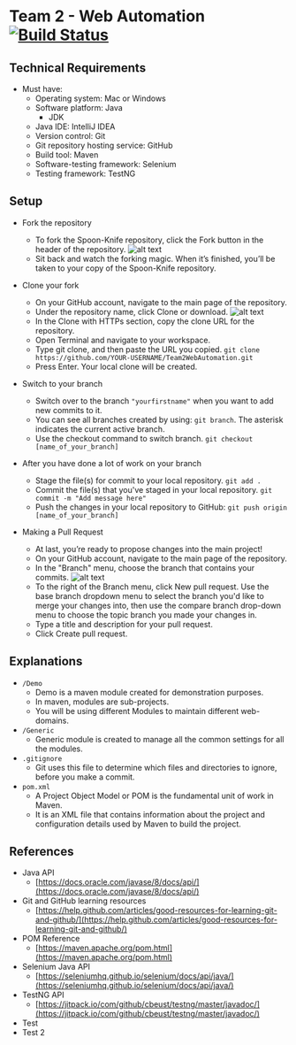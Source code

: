# Team 2 - Web Automation [![Build Status](https://travis-ci.org/mhasan90/Team2WebAutomation.svg?branch=master)](https://travis-ci.org/mhasan90/Team2WebAutomation)

## Technical Requirements

- Must have:
    + Operating system: Mac or Windows
    + Software platform: Java
        * JDK
    + Java IDE: IntelliJ IDEA
    + Version control: Git
    + Git repository hosting service: GitHub
    + Build tool: Maven
    + Software-testing framework: Selenium
    + Testing framework: TestNG

## Setup

- Fork the repository
    + To fork the Spoon-Knife repository, click the Fork button in the header of the repository.
    ![alt text](https://image.ibb.co/nE6AGb/Fork_button.png)
    + Sit back and watch the forking magic. When it’s finished, you’ll be taken to your copy of the Spoon-Knife repository.

- Clone your fork
    + On your GitHub account, navigate to the main page of the repository.
    + Under the repository name, click Clone or download.
    ![alt text](https://image.ibb.co/k9iU9w/clone_button.png)
    + In the Clone with HTTPs section, copy the clone URL for the repository.
    + Open Terminal and navigate to your workspace.
    + Type git clone, and then paste the URL you copied.
    `git clone https://github.com/YOUR-USERNAME/Team2WebAutomation.git`
    + Press Enter. Your local clone will be created.

- Switch to your branch
    + Switch over to the branch `"yourfirstname"` when you want to add new commits to it.
    + You can see all branches created by using:
    `git branch`.
    The asterisk indicates the current active branch.
    + Use the checkout command to switch branch.
    `git checkout [name_of_your_branch]`
- After you have done a lot of work on your branch
    + Stage the file(s) for commit to your local repository.
    `git add .`
    + Commit the file(s) that you've staged in your local repository.
    `git commit -m "Add message here"`
    + Push the changes in your local repository to GitHub:
    `git push origin [name_of_your_branch]`
- Making a Pull Request
    + At last, you’re ready to propose changes into the main project!
    + On your GitHub account, navigate to the main page of the repository.
    + In the "Branch" menu, choose the branch that contains your commits.
    ![alt text](https://image.ibb.co/ka6wNG/new_pull_request.png)
    + To the right of the Branch menu, click New pull request.
    Use the base branch dropdown menu to select the branch you'd like to merge your changes into, 
    then use the compare branch drop-down menu to choose the topic branch you made your changes in.
    + Type a title and description for your pull request.
    + Click Create pull request.
    

## Explanations

- `/Demo`
    + Demo is a maven module created for demonstration purposes. 
    + In maven, modules are sub-projects.
    + You will be using different Modules to maintain different web-domains.
- `/Generic`
    + Generic module is created to manage all the common settings for all the modules.
- `.gitignore`
    + Git uses this file to determine which files and directories to ignore, before you make a commit.
- `pom.xml`
    + A Project Object Model or POM is the fundamental unit of work in Maven. 
    + It is an XML file that contains information about the project and configuration details used by Maven to build the project.

## References

* Java API
    - [https://docs.oracle.com/javase/8/docs/api/](https://docs.oracle.com/javase/8/docs/api/)
* Git and GitHub learning resources
    - [https://help.github.com/articles/good-resources-for-learning-git-and-github/](https://help.github.com/articles/good-resources-for-learning-git-and-github/)
* POM Reference
    - [https://maven.apache.org/pom.html](https://maven.apache.org/pom.html)
* Selenium Java API
    - [https://seleniumhq.github.io/selenium/docs/api/java/](https://seleniumhq.github.io/selenium/docs/api/java/)
* TestNG API
    - [https://jitpack.io/com/github/cbeust/testng/master/javadoc/](https://jitpack.io/com/github/cbeust/testng/master/javadoc/)
* Test    
* Test 2
